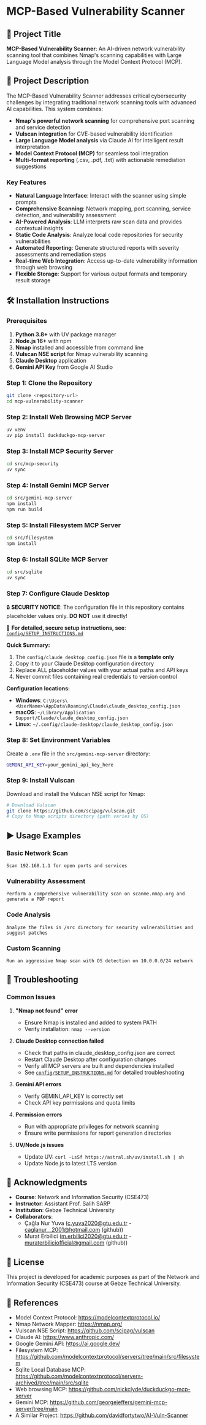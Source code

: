 # MCP-Based Vulnerability Scanner

## 📌 Project Title
**MCP-Based Vulnerability Scanner**: An AI-driven network vulnerability scanning tool that combines Nmap's scanning capabilities with Large Language Model analysis through the Model Context Protocol (MCP).

## 📖 Project Description

The MCP-Based Vulnerability Scanner addresses critical cybersecurity challenges by integrating traditional network scanning tools with advanced AI capabilities. This system combines:

- **Nmap's powerful network scanning** for comprehensive port scanning and service detection
- **Vulscan integration** for CVE-based vulnerability identification  
- **Large Language Model analysis** via Claude AI for intelligent result interpretation
- **Model Context Protocol (MCP)** for seamless tool integration
- **Multi-format reporting** (.csv, .pdf, .txt) with actionable remediation suggestions

### Key Features

- **Natural Language Interface**: Interact with the scanner using simple prompts
- **Comprehensive Scanning**: Network mapping, port scanning, service detection, and vulnerability assessment
- **AI-Powered Analysis**: LLM interprets raw scan data and provides contextual insights
- **Static Code Analysis**: Analyze local code repositories for security vulnerabilities
- **Automated Reporting**: Generate structured reports with severity assessments and remediation steps
- **Real-time Web Integration**: Access up-to-date vulnerability information through web browsing
- **Flexible Storage**: Support for various output formats and temporary result storage

## 🛠️ Installation Instructions

### Prerequisites

1. **Python 3.8+** with UV package manager
2. **Node.js 16+** with npm
3. **Nmap** installed and accessible from command line
4. **Vulscan NSE script** for Nmap vulnerability scanning
5. **Claude Desktop** application
6. **Gemini API Key** from Google AI Studio

### Step 1: Clone the Repository

```bash
git clone <repository-url>
cd mcp-vulnerability-scanner
```

### Step 2: Install Web Browsing MCP Server

```bash
uv venv
uv pip install duckduckgo-mcp-server
```

### Step 3: Install MCP Security Server

```bash
cd src/mcp-security
uv sync
```

### Step 4: Install Gemini MCP Server

```bash
cd src/gemini-mcp-server
npm install
npm run build
```

### Step 5: Install Filesystem MCP Server

```bash
cd src/filesystem
npm install
```

### Step 6: Install SQLite MCP Server

```bash
cd src/sqlite
uv sync
```

### Step 7: Configure Claude Desktop

🔒 **SECURITY NOTICE**: The configuration file in this repository contains placeholder values only. **DO NOT** use it directly!

📖 **For detailed, secure setup instructions, see**: [`config/SETUP_INSTRUCTIONS.md`](config/SETUP_INSTRUCTIONS.md)

**Quick Summary:**
1. The `config/claude_desktop_config.json` file is a **template only**
2. Copy it to your Claude Desktop configuration directory
3. Replace ALL placeholder values with your actual paths and API keys
4. Never commit files containing real credentials to version control

**Configuration locations:**
- **Windows**: `C:\Users\<UserName>\AppData\Roaming\Claude\claude_desktop_config.json`
- **macOS**: `~/Library/Application Support/Claude/claude_desktop_config.json`
- **Linux**: `~/.config/claude-desktop/claude_desktop_config.json`

### Step 8: Set Environment Variables

Create a `.env` file in the `src/gemini-mcp-server` directory:

```bash
GEMINI_API_KEY=your_gemini_api_key_here
```

### Step 9: Install Vulscan

Download and install the Vulscan NSE script for Nmap:

```bash
# Download Vulscan
git clone https://github.com/scipag/vulscan.git
# Copy to Nmap scripts directory (path varies by OS)
```

## ▶️ Usage Examples

### Basic Network Scan

```
Scan 192.168.1.1 for open ports and services
```

### Vulnerability Assessment

```
Perform a comprehensive vulnerability scan on scanme.nmap.org and generate a PDF report
```

### Code Analysis

```
Analyze the files in /src directory for security vulnerabilities and suggest patches
```

### Custom Scanning

```
Run an aggressive Nmap scan with OS detection on 10.0.0.0/24 network
```

## 🧩 Troubleshooting

### Common Issues

1. **"Nmap not found" error**
   - Ensure Nmap is installed and added to system PATH
   - Verify installation: `nmap --version`

2. **Claude Desktop connection failed**
   - Check that paths in claude_desktop_config.json are correct
   - Restart Claude Desktop after configuration changes
   - Verify all MCP servers are built and dependencies installed
   - See [`config/SETUP_INSTRUCTIONS.md`](config/SETUP_INSTRUCTIONS.md) for detailed troubleshooting

3. **Gemini API errors**
   - Verify GEMINI_API_KEY is correctly set
   - Check API key permissions and quota limits

4. **Permission errors**
   - Run with appropriate privileges for network scanning
   - Ensure write permissions for report generation directories

5. **UV/Node.js issues**
   - Update UV: `curl -LsSf https://astral.sh/uv/install.sh | sh`
   - Update Node.js to latest LTS version

## 🤝 Acknowledgments

- **Course**: Network and Information Security (CSE473)
- **Instructor**: Assistant Prof. Salih SARP
- **Institution**: Gebze Technical University
- **Collaborators**: 
  - Çağla Nur Yuva (c.yuva2020@gtu.edu.tr - caglanur__2001@hotmail.com (github))
  - Murat Erbilici (m.erbilici2020@gtu.edu.tr - muraterbiliciofficial@gmail.com (github))

## 📄 License

This project is developed for academic purposes as part of the Network and Information Security (CSE473) course at Gebze Technical University.

## 🔗 References

- Model Context Protocol: https://modelcontextprotocol.io/
- Nmap Network Mapper: https://nmap.org/
- Vulscan NSE Script: https://github.com/scipag/vulscan
- Claude AI: https://www.anthropic.com/
- Google Gemini API: https://ai.google.dev/
- Filesystem MCP: https://github.com/modelcontextprotocol/servers/tree/main/src/filesystem
- Sqlite Local Database MCP: https://github.com/modelcontextprotocol/servers-archived/tree/main/src/sqlite
- Web browsing MCP: https://github.com/nickclyde/duckduckgo-mcp-server
- Gemini MCP: https://github.com/georgejeffers/gemini-mcp-server/tree/main
- A Similar Project: https://github.com/davidfortytwo/AI-Vuln-Scanner
